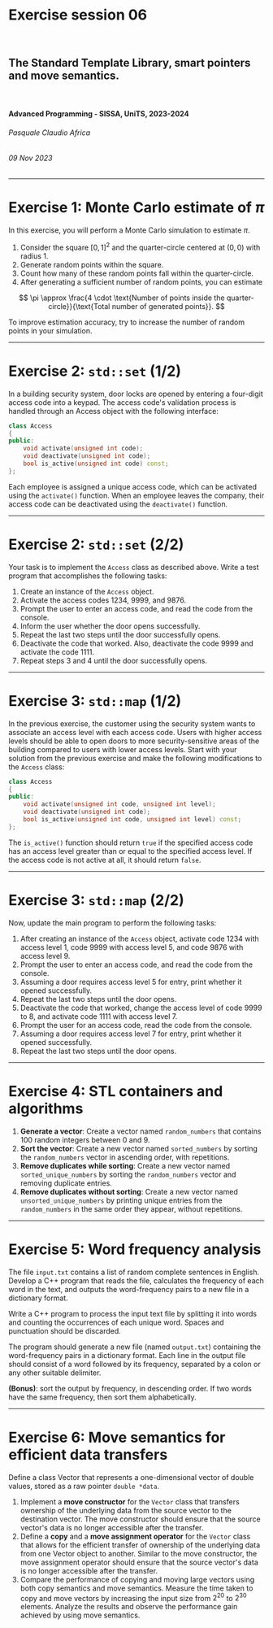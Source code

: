<!--
title: Exercise session 06
paginate: true

_class: titlepage
-->

# Exercise session 06
<br>

## The Standard Template Library, smart pointers and move semantics.
<br>

#### Advanced Programming - SISSA, UniTS, 2023-2024

###### Pasquale Claudio Africa

###### 09 Nov 2023

---

# Exercise 1: Monte Carlo estimate of $\pi$

In this exercise, you will perform a Monte Carlo simulation to estimate $\pi$.

1. Consider the square $[0, 1]^2$ and the quarter-circle centered at $(0, 0)$ with radius $1$.
2. Generate random points within the square.
3. Count how many of these random points fall within the quarter-circle.
4. After generating a sufficient number of random points, you can estimate

$$
\pi \approx \frac{4 \cdot \text{Number of points inside the quarter-circle}}{\text{Total number of generated points}}.
$$

To improve estimation accuracy, try to increase the number of random points in your simulation.

---

# Exercise 2: `std::set` (1/2)

In a building security system, door locks are opened by entering a four-digit access code into a keypad. The access code's validation process is handled through an Access object with the following interface:

```cpp
class Access
{
public:
    void activate(unsigned int code);
    void deactivate(unsigned int code);
    bool is_active(unsigned int code) const;
};
```

Each employee is assigned a unique access code, which can be activated using the `activate()` function. When an employee leaves the company, their access code can be deactivated using the `deactivate()` function.

---

# Exercise 2: `std::set` (2/2)

Your task is to implement the `Access` class as described above. Write a test program that accomplishes the following tasks:

1. Create an instance of the `Access` object.
2. Activate the access codes 1234, 9999, and 9876.
3. Prompt the user to enter an access code, and read the code from the console.
4. Inform the user whether the door opens successfully.
5. Repeat the last two steps until the door successfully opens.
6. Deactivate the code that worked. Also, deactivate the code 9999 and activate the code 1111.
7. Repeat steps 3 and 4 until the door successfully opens.

---

# Exercise 3: `std::map` (1/2)

In the previous exercise, the customer using the security system wants to associate an access level with each access code. Users with higher access levels should be able to open doors to more security-sensitive areas of the building compared to users with lower access levels. Start with your solution from the previous exercise and make the following modifications to the `Access` class:

```cpp
class Access
{
public:
    void activate(unsigned int code, unsigned int level);
    void deactivate(unsigned int code);
    bool is_active(unsigned int code, unsigned int level) const;
};
```

The `is_active()` function should return `true` if the specified access code has an access level greater than or equal to the specified access level. If the access code is not active at all, it should return `false`.

---

# Exercise 3: `std::map` (2/2)

Now, update the main program to perform the following tasks:

1. After creating an instance of the `Access` object, activate code 1234 with access level 1, code 9999 with access level 5, and code 9876 with access level 9.
2. Prompt the user to enter an access code, and read the code from the console.
3. Assuming a door requires access level 5 for entry, print whether it opened successfully.
4. Repeat the last two steps until the door opens.
5. Deactivate the code that worked, change the access level of code 9999 to 8, and activate code 1111 with access level 7.
6. Prompt the user for an access code, read the code from the console.
7. Assuming a door requires access level 7 for entry, print whether it opened successfully.
8. Repeat the last two steps until the door opens.

---

# Exercise 4: STL containers and algorithms

1. **Generate a vector**: Create a vector named `random_numbers` that contains 100 random integers between 0 and 9.
2. **Sort the vector**: Create a new vector named `sorted_numbers` by sorting the `random_numbers` vector in ascending order, with repetitions.
3. **Remove duplicates while sorting**: Create a new vector named `sorted_unique_numbers` by sorting the `random_numbers` vector and removing duplicate entries.
4. **Remove duplicates without sorting**: Create a new vector named `unsorted_unique_numbers` by printing unique entries from the `random_numbers` in the same order they appear, without repetitions.

---

# Exercise 5: Word frequency analysis

The file `input.txt` contains a list of random complete sentences in English. Develop a C++ program that reads the file, calculates the frequency of each word in the text, and outputs the word-frequency pairs to a new file in a dictionary format.

Write a C++ program to process the input text file by splitting it into words and counting the occurrences of each unique word. Spaces and punctuation should be discarded.

The program should generate a new file (named `output.txt`) containing the word-frequency pairs in a dictionary format. Each line in the output file should consist of a word followed by its frequency, separated by a colon or any other suitable delimiter.
 
**(Bonus)**: sort the output by frequency, in descending order. If two words have the same frequency, then sort them alphabetically.

---

# Exercise 6: Move semantics for efficient data transfers

Define a class Vector that represents a one-dimensional vector of double values, stored as a raw pointer `double *data`.

1. Implement a **move constructor** for the `Vector` class that transfers ownership of the underlying data from the source vector to the destination vector. The move constructor should ensure that the source vector's data is no longer accessible after the transfer.
2. Define a **copy** and a **move assignment operator** for the `Vector` class that allows for the efficient transfer of ownership of the underlying data from one Vector object to another. Similar to the move constructor, the move assignment operator should ensure that the source vector's data is no longer accessible after the transfer.
3. Compare the performance of copying and moving large vectors using both copy semantics and move semantics. Measure the time taken to copy and move vectors by increasing the input size from $2^{20}$ to $2^{30}$ elements. Analyze the results and observe the performance gain achieved by using move semantics.
